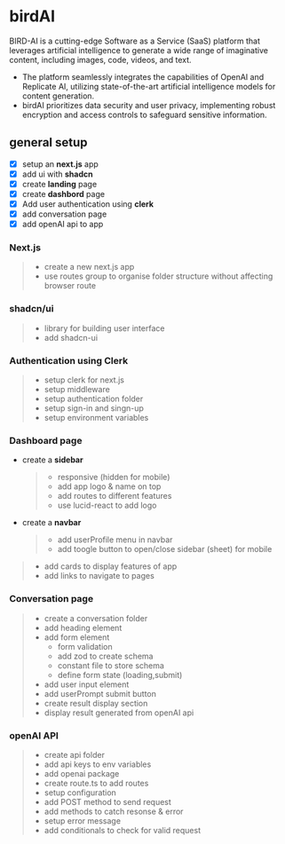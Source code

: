 # birdAI

BIRD-AI is a cutting-edge Software as a Service (SaaS) platform that leverages artificial intelligence to generate a wide range of imaginative content, including images, code, videos, and text.

- The platform seamlessly integrates the capabilities of OpenAI and Replicate AI, utilizing state-of-the-art artificial intelligence models for content generation.
- birdAI prioritizes data security  and user privacy, implementing robust encryption and access controls to safeguard sensitive information.

## general setup

- [x] setup an **next.js** app
- [x] add ui with **shadcn**
- [x] create **landing** page
- [x] create **dashbord** page
- [x] Add user authentication using **clerk**
- [x] add conversation page
- [x] add openAI api to app

### Next.js

> - create a new next.js app
> - use routes group to organise folder structure without affecting browser route

### shadcn/ui

> - library for building user interface
> - add shadcn-ui

### Authentication using Clerk

> - setup clerk for next.js
> - setup middleware
> - setup authentication folder
> - setup sign-in and singn-up
> - setup environment variables

### Dashboard page

- create a **sidebar**

  > - responsive (hidden for mobile)
  > - add app logo & name on top
  > - add routes to different features
  > - use lucid-react to add logo

- create a **navbar**

  > - add userProfile menu in navbar
  > - add toogle button to open/close sidebar (sheet) for mobile

> - add cards to display features of app
> - add links to navigate to pages

### Conversation page

> - create a conversation folder
> - add heading element
> - add form element
>    - form validation
>    - add zod to create schema
>    - constant file to store schema
>    - define form state (loading,submit)
> - add user input element
> - add userPrompt submit button
> - create result display section
> - display result generated from openAI api

### openAI API

> - create api folder
> - add api keys to env variables
> - add openai package
> - create route.ts to add routes
> - setup configuration
> - add POST method to send request
> - add methods to catch resonse & error
> - setup error message
> - add conditionals to check for valid request
